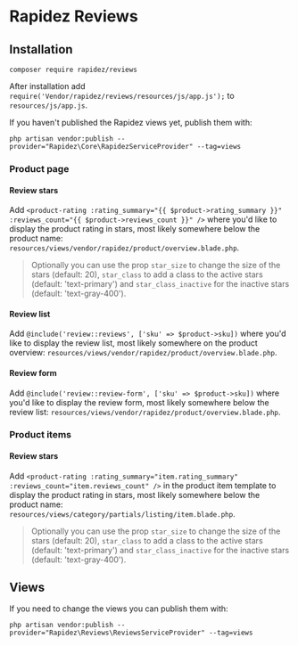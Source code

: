# Rapidez Reviews
## Installation
```
composer require rapidez/reviews
```

After installation add `require('Vendor/rapidez/reviews/resources/js/app.js');` to `resources/js/app.js`.

If you haven't published the Rapidez views yet, publish them with:
```
php artisan vendor:publish --provider="Rapidez\Core\RapidezServiceProvider" --tag=views
```

### Product page
#### Review stars
Add `<product-rating :rating_summary="{{ $product->rating_summary }}" :reviews_count="{{ $product->reviews_count }}" />` where you'd like to display the product rating in stars, most likely somewhere below the product name: `resources/views/vendor/rapidez/product/overview.blade.php`.
> Optionally you can use the prop `star_size` to change the size of the stars (default: 20), `star_class` to add a class to the active stars (default: 'text-primary') and `star_class_inactive` for the inactive stars (default: 'text-gray-400').

#### Review list
Add `@include('review::reviews', ['sku' => $product->sku])` where you'd like to display the review list, most likely somewhere on the product overview: `resources/views/vendor/rapidez/product/overview.blade.php`.

#### Review form
Add `@include('review::review-form', ['sku' => $product->sku])` where you'd like to display the review form, most likely somewhere below the review list: `resources/views/vendor/rapidez/product/overview.blade.php`.

### Product items
#### Review stars
Add `<product-rating :rating_summary="item.rating_summary" :reviews_count="item.reviews_count" />` in the product item template to display the product rating in stars, most likely somewhere below the product name: `resources/views/category/partials/listing/item.blade.php`.
> Optionally you can use the prop `star_size` to change the size of the stars (default: 20), `star_class` to add a class to the active stars (default: 'text-primary') and `star_class_inactive` for the inactive stars (default: 'text-gray-400').

## Views
If you need to change the views you can publish them with:
```
php artisan vendor:publish --provider="Rapidez\Reviews\ReviewsServiceProvider" --tag=views
```
